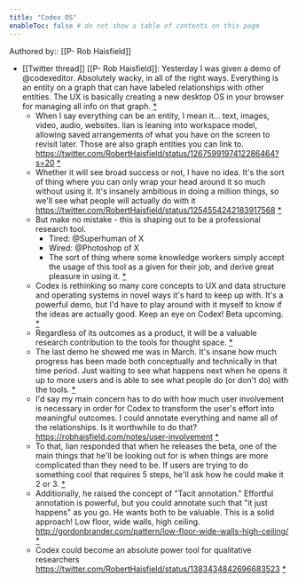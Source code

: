 ```yaml
---
title: "Codex OS"
enableToc: false # do not show a table of contents on this page
---
```

Authored by:: [[P- Rob Haisfield]]

- [[Twitter thread]] [[P- Rob Haisfield]]: Yesterday I was given a demo of @codexeditor. Absolutely wacky, in all of the right ways. Everything is an entity on a graph that can have labeled relationships with other entities. The UX is basically creating a new desktop OS in your browser for managing all info on that graph. [*](https://twitter.com/RobertHaisfield/status/1326185315380310016)
  - When I say everything can be an entity, I mean it... text, images, video, audio, websites. Iian is leaning into workspace model, allowing saved arrangements of what you have on the screen to revisit later. Those are also graph entities you can link to. https://twitter.com/RobertHaisfield/status/1267599197412286464?s=20 [*](https://twitter.com/RobertHaisfield/status/1326186101053140992)
  - Whether it will see broad success or not, I have no idea. It's the sort of thing where you can only wrap your head around it so much without using it. It's insanely ambitious in doing a million things, so we'll see what people will actually do with it https://twitter.com/RobertHaisfield/status/1254554242183917568 [*](https://twitter.com/RobertHaisfield/status/1326187083736649730)
  - But make no mistake - this is shaping out to be a professional research tool.
    - Tired: @Superhuman of X
    - Wired: @Photoshop of X
    - The sort of thing where some knowledge workers simply accept the usage of this tool as a given for their job, and derive great pleasure in using it. [*](https://twitter.com/RobertHaisfield/status/1326187085296934912)
  - Codex is rethinking so many core concepts to UX and data structure and operating systems in novel ways it's hard to keep up with. It's a powerful demo, but I'd have to play around with it myself to know if the ideas are actually good. Keep an eye on Codex! Beta upcoming. [*](https://twitter.com/RobertHaisfield/status/1326187977349869568)
  - Regardless of its outcomes as a product, it will be a valuable research contribution to the tools for thought space. [*](https://twitter.com/RobertHaisfield/status/1326189522531491841)
  - The last demo he showed me was in March. It's insane how much progress has been made both conceptually and technically in that time period. Just waiting to see what happens next when he opens it up to more users and is able to see what people do (or don't do) with the tools. [*](https://twitter.com/RobertHaisfield/status/1326190050124595201)
  - I'd say my main concern has to do with how much user involvement is necessary in order for Codex to transform the user's effort into meaningful outcomes. I could annotate everything and name all of the relationships. Is it worthwhile to do that? https://robhaisfield.com/notes/user-involvement [*](https://twitter.com/RobertHaisfield/status/1326197127903506432)
  - To that, Iian responded that when he releases the beta, one of the main things that he'll be looking out for is when things are more complicated than they need to be. If users are trying to do something cool that requires 5 steps, he'll ask how he could make it 2 or 3. [*](https://twitter.com/RobertHaisfield/status/1326197129950359552)
  - Additionally, he raised the concept of "Tacit annotation." Effortful annotation is powerful, but you could annotate such that "it just happens" as you go. He wants both to be valuable. This is a solid approach! Low floor, wide walls, high ceiling. http://gordonbrander.com/pattern/low-floor-wide-walls-high-ceiling/ [*](https://twitter.com/RobertHaisfield/status/1326197133985288194)
  - Codex could become an absolute power tool for qualitative researchers https://twitter.com/RobertHaisfield/status/1383434842696683523 [*](https://twitter.com/RobertHaisfield/status/1383443781752549379)
